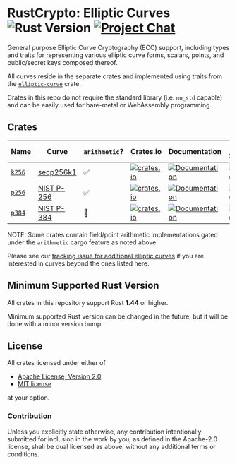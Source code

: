 # RustCrypto: Elliptic Curves ![Rust Version][rustc-image] [![Project Chat][chat-image]][chat-link]

General purpose Elliptic Curve Cryptography (ECC) support, including types
and traits for representing various elliptic curve forms, scalars, points,
and public/secret keys composed thereof.

All curves reside in the separate crates and implemented using traits from
the [`elliptic-curve`](https://docs.rs/elliptic-curve/) crate.

Crates in this repo do not require the standard library (i.e. `no_std` capable)
and can be easily used for bare-metal or WebAssembly programming.

## Crates

| Name     | Curve        | `arithmetic`? | Crates.io | Documentation | Build Status |
|----------|--------------|---------------|-----------|---------------|--------------|
| [`k256`] | [secp256k1]  | ✅ | [![crates.io](https://img.shields.io/crates/v/k256.svg)](https://crates.io/crates/k256) | [![Documentation](https://docs.rs/k256/badge.svg)](https://docs.rs/k256) | ![build](https://github.com/RustCrypto/elliptic-curves/workflows/k256/badge.svg?branch=master&event=push) |
| [`p256`] | [NIST P-256] | ✅ | [![crates.io](https://img.shields.io/crates/v/p256.svg)](https://crates.io/crates/p256) | [![Documentation](https://docs.rs/p256/badge.svg)](https://docs.rs/p256) | ![build](https://github.com/RustCrypto/elliptic-curves/workflows/p256/badge.svg?branch=master&event=push) |
| [`p384`] | [NIST P-384] | 🚫 | [![crates.io](https://img.shields.io/crates/v/p384.svg)](https://crates.io/crates/p384) | [![Documentation](https://docs.rs/p384/badge.svg)](https://docs.rs/p384) | ![build](https://github.com/RustCrypto/elliptic-curves/workflows/p384/badge.svg?branch=master&event=push) |

NOTE: Some crates contain field/point arithmetic implementations gated under the
`arithmetic` cargo feature as noted above.

Please see our [tracking issue for additional elliptic curves][other-curves]
if you are interested in curves beyond the ones listed here.

## Minimum Supported Rust Version

All crates in this repository support Rust **1.44** or higher.

Minimum supported Rust version can be changed in the future, but it will be
done with a minor version bump.

## License

All crates licensed under either of

 * [Apache License, Version 2.0](http://www.apache.org/licenses/LICENSE-2.0)
 * [MIT license](http://opensource.org/licenses/MIT)

at your option.

### Contribution

Unless you explicitly state otherwise, any contribution intentionally submitted
for inclusion in the work by you, as defined in the Apache-2.0 license, shall be
dual licensed as above, without any additional terms or conditions.

[//]: # (badges)

[rustc-image]: https://img.shields.io/badge/rustc-1.44+-blue.svg
[chat-image]: https://img.shields.io/badge/zulip-join_chat-blue.svg
[chat-link]: https://rustcrypto.zulipchat.com/#narrow/stream/260040-elliptic-curves

[//]: # (crates)

[`k256`]: https://github.com/RustCrypto/elliptic-curves/tree/master/k256
[`p256`]: https://github.com/RustCrypto/elliptic-curves/tree/master/p256
[`p384`]: https://github.com/RustCrypto/elliptic-curves/tree/master/p384

[//]: # (curves)

[secp256k1]: https://en.bitcoin.it/wiki/Secp256k1
[NIST P-256]: http://oid-info.com/get/1.2.840.10045.3.1.7
[NIST P-384]: http://oid-info.com/get/1.3.132.0.34

[//]: # (general links)

[other-curves]: https://github.com/RustCrypto/elliptic-curves/issues/114
